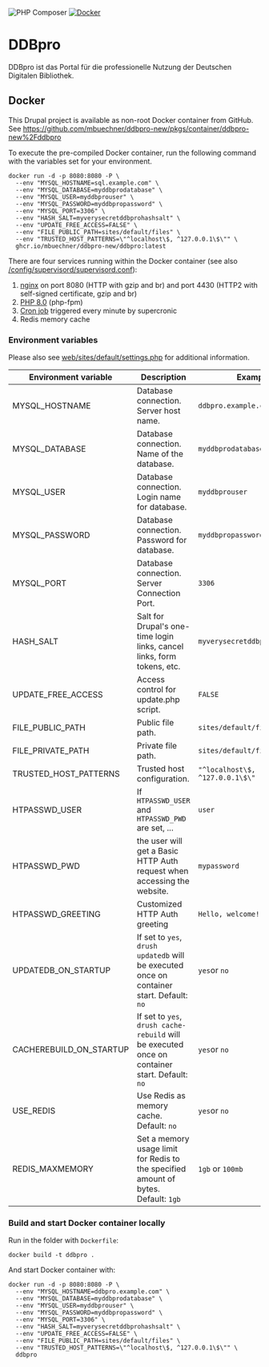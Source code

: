 ![PHP Composer](https://github.com/mbuechner/ddbpro-new/workflows/PHP%20Composer/badge.svg) [![Docker](https://github.com/mbuechner/ddbpro-new/actions/workflows/docker-publish.yml/badge.svg)](https://github.com/mbuechner/ddbpro-new/actions/workflows/docker-publish.yml)
# DDBpro
DDBpro ist das Portal für die professionelle Nutzung der Deutschen Digitalen Bibliothek.

## Docker

This Drupal project is available as non-root Docker container from GitHub. See https://github.com/mbuechner/ddbpro-new/pkgs/container/ddbpro-new%2Fddbpro

To execute the pre-compiled Docker container, run the following command with the variables set for your environment.
```shell
docker run -d -p 8080:8080 -P \
  --env "MYSQL_HOSTNAME=sql.example.com" \
  --env "MYSQL_DATABASE=myddbprodatabase" \
  --env "MYSQL_USER=myddbprouser" \
  --env "MYSQL_PASSWORD=myddbpropassword" \
  --env "MYSQL_PORT=3306" \
  --env "HASH_SALT=myverysecretddbprohashsalt" \
  --env "UPDATE_FREE_ACCESS=FALSE" \
  --env "FILE_PUBLIC_PATH=sites/default/files" \
  --env "TRUSTED_HOST_PATTERNS=\"^localhost\$, ^127.0.0.1\$\"" \
  ghcr.io/mbuechner/ddbpro-new/ddbpro:latest
```

There are four services running within the Docker container (see also [/config/supervisord/supervisord.conf](/config/supervisord/supervisord.conf)):

1. [nginx](/config/nginx/) on port 8080 (HTTP with gzip and br) and port 4430 (HTTP2 with self-signed certificate, gzip and br)
2. [PHP 8.0](/config/php/) (php-fpm)
3. [Cron job](/config/cron) triggered every minute by supercronic
4. Redis memory cache

### Environment variables

Please also see [web/sites/default/settings.php](web/sites/default/settings.php) for additional information.

| Environment variable    | Description                                                                                    | Example                         |
|-------------------------|------------------------------------------------------------------------------------------------|---------------------------------|
| MYSQL_HOSTNAME          | Database connection. Server host name.                                                         | `ddbpro.example.com`            |
| MYSQL_DATABASE          | Database connection. Name of the database.                                                     | `myddbprodatabase`              |
| MYSQL_USER              | Database connection. Login name for database.                                                  | `myddbprouser`                  |
| MYSQL_PASSWORD          | Database connection. Password for database.                                                    | `myddbpropassword`              |
| MYSQL_PORT              | Database connection. Server Connection Port.                                                   | `3306`                          |
| HASH_SALT               | Salt for Drupal's one-time login links, cancel links, form tokens, etc.                        | `myverysecretddbprohashsalt`    |
| UPDATE_FREE_ACCESS      | Access control for update.php script.                                                          | `FALSE`                         |
| FILE_PUBLIC_PATH        | Public file path.                                                                              | `sites/default/files`           |
| FILE_PRIVATE_PATH       | Private file path.                                                                             | `sites/default/files/private`   |
| TRUSTED_HOST_PATTERNS   | Trusted host configuration.                                                                    | `"^localhost\$, ^127.0.0.1\$\"` |
| HTPASSWD_USER           | If `HTPASSWD_USER` and `HTPASSWD_PWD` are set, ...                                             | `user`                          |
| HTPASSWD_PWD            | the user will get a Basic HTTP Auth request when accessing the website.                        | `mypassword`                    |
| HTPASSWD_GREETING       | Customized HTTP Auth greeting                                                                  | `Hello, welcome!`               |
| UPDATEDB_ON_STARTUP     | If set to `yes`, `drush updatedb` will be executed once on container start. Default: `no`      | `yes`or `no`                    |
| CACHEREBUILD_ON_STARTUP | If set to `yes`, `drush cache-rebuild` will be executed once on container start. Default: `no` | `yes`or `no`                    |
| USE_REDIS               | Use Redis as memory cache. Default: `no`                                                       | `yes`or `no`                    |
| REDIS_MAXMEMORY         | Set a memory usage limit for Redis to the specified amount of bytes. Default: `1gb`            | `1gb` or `100mb`                |

### Build and start Docker container locally

Run in the folder with `Dockerfile`:
```shell
docker build -t ddbpro .
```

And start Docker container with:
```shell
docker run -d -p 8080:8080 -P \
  --env "MYSQL_HOSTNAME=ddbpro.example.com" \
  --env "MYSQL_DATABASE=myddbprodatabase" \
  --env "MYSQL_USER=myddbprouser" \
  --env "MYSQL_PASSWORD=myddbpropassword" \
  --env "MYSQL_PORT=3306" \
  --env "HASH_SALT=myverysecretddbprohashsalt" \
  --env "UPDATE_FREE_ACCESS=FALSE" \
  --env "FILE_PUBLIC_PATH=sites/default/files" \
  --env "TRUSTED_HOST_PATTERNS=\"^localhost\$, ^127.0.0.1\$\"" \
  ddbpro
```

